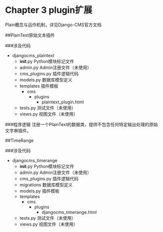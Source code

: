 # Chapter 3 plugin扩展

Plain概念与运作机制，详见Django-CMS官方文档

##PlainText原始文本插件

###涉及代码

* djangocms_plaintext
	* __init__.py Python模块标记文件
	* admin.py Admin注册文件（未使用）
	* cms_plugins.py 插件逻辑代码
	* models.py 数据库模型定义
	* templates 插件模板
		* cms
			* plugins
				* plaintext_plugin.html
	* tests.py 测试文件（未使用）
	* views.py 视图文件（未使用）

###程序逻辑
注册一个PlainText的数据类，提供不包含任何特定输出处理的原始文字串插件。

##TimeRange

###涉及代码

* djangocms_timerange
	* __init__.py Python模块标记文件
	* admin.py Admin注册文件（未使用）
	* cms_plugins.py 插件逻辑代码
	* migrations 数据库模型定义
	* models.py 插件模板
	* templates
		* cms
			* plugins
				* djangocms_timerange.html
	* tests.py 测试文件（未使用）
	* views.py 视图文件（未使用）

